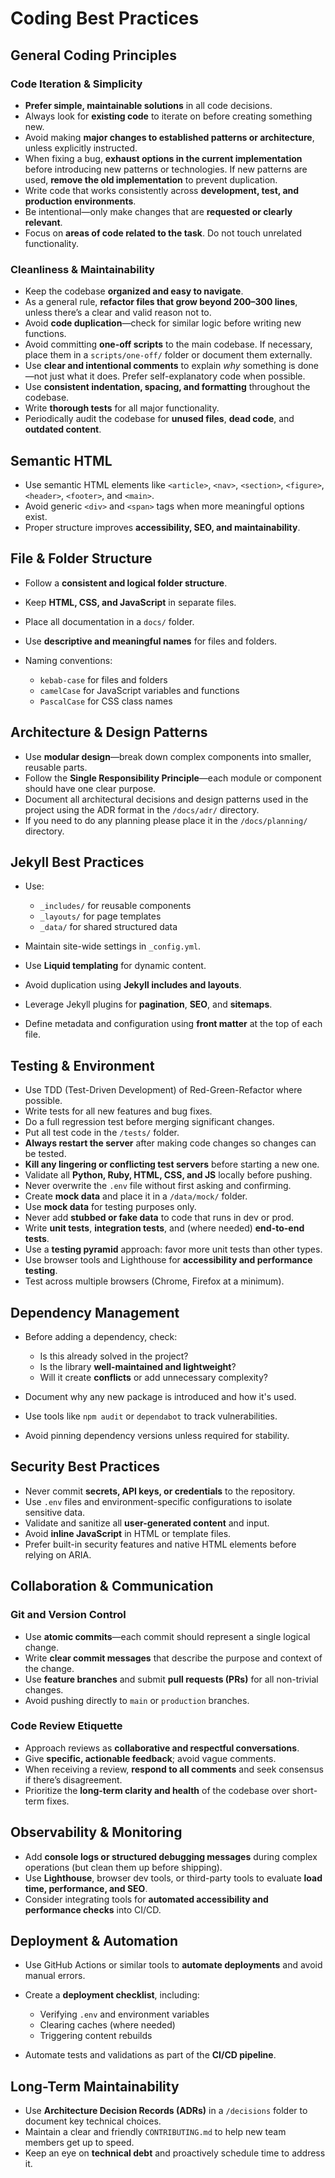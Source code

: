 # Coding Best Practices

## General Coding Principles

### Code Iteration & Simplicity

* **Prefer simple, maintainable solutions** in all code decisions.
* Always look for **existing code** to iterate on before creating something new.
* Avoid making **major changes to established patterns or architecture**, unless explicitly instructed.
* When fixing a bug, **exhaust options in the current implementation** before introducing new patterns or technologies. If new patterns are used, **remove the old implementation** to prevent duplication.
* Write code that works consistently across **development, test, and production environments**.
* Be intentional—only make changes that are **requested or clearly relevant**.
* Focus on **areas of code related to the task**. Do not touch unrelated functionality.

### Cleanliness & Maintainability

* Keep the codebase **organized and easy to navigate**.
* As a general rule, **refactor files that grow beyond 200–300 lines**, unless there’s a clear and valid reason not to.
* Avoid **code duplication**—check for similar logic before writing new functions.
* Avoid committing **one-off scripts** to the main codebase. If necessary, place them in a `scripts/one-off/` folder or document them externally.
* Use **clear and intentional comments** to explain *why* something is done—not just what it does. Prefer self-explanatory code when possible.
* Use **consistent indentation, spacing, and formatting** throughout the codebase.
* Write **thorough tests** for all major functionality.
* Periodically audit the codebase for **unused files**, **dead code**, and **outdated content**.

## Semantic HTML

* Use semantic HTML elements like `<article>`, `<nav>`, `<section>`, `<figure>`, `<header>`, `<footer>`, and `<main>`.
* Avoid generic `<div>` and `<span>` tags when more meaningful options exist.
* Proper structure improves **accessibility, SEO, and maintainability**.

## File & Folder Structure

* Follow a **consistent and logical folder structure**.
* Keep **HTML, CSS, and JavaScript** in separate files.
* Place all documentation in a `docs/` folder.
* Use **descriptive and meaningful names** for files and folders.
* Naming conventions:

  * `kebab-case` for files and folders
  * `camelCase` for JavaScript variables and functions
  * `PascalCase` for CSS class names

## Architecture & Design Patterns

* Use **modular design**—break down complex components into smaller, reusable parts.
* Follow the **Single Responsibility Principle**—each module or component should have one clear purpose.
* Document all architectural decisions and design patterns used in the project using the ADR format in the `/docs/adr/` directory.
* If you need to do any planning please place it in the `/docs/planning/` directory.

## Jekyll Best Practices

* Use:

  * `_includes/` for reusable components
  * `_layouts/` for page templates
  * `_data/` for shared structured data
  
* Maintain site-wide settings in `_config.yml`.
* Use **Liquid templating** for dynamic content.
* Avoid duplication using **Jekyll includes and layouts**.
* Leverage Jekyll plugins for **pagination**, **SEO**, and **sitemaps**.
* Define metadata and configuration using **front matter** at the top of each file.

## Testing & Environment

* Use TDD (Test-Driven Development) of Red-Green-Refactor where possible.
* Write tests for all new features and bug fixes.
* Do a full regression test before merging significant changes.
* Put all test code in the `/tests/` folder. 
* **Always restart the server** after making code changes so changes can be tested.
* **Kill any lingering or conflicting test servers** before starting a new one.
* Validate all **Python, Ruby, HTML, CSS, and JS** locally before pushing.
* Never overwrite the `.env` file without first asking and confirming.
* Create **mock data** and place it in a `/data/mock/` folder.
* Use **mock data** for testing purposes only.
* Never add **stubbed or fake data** to code that runs in dev or prod.
* Write **unit tests**, **integration tests**, and (where needed) **end-to-end tests**.
* Use a **testing pyramid** approach: favor more unit tests than other types.
* Use browser tools and Lighthouse for **accessibility and performance testing**.
* Test across multiple browsers (Chrome, Firefox at a minimum).

## Dependency Management

* Before adding a dependency, check:

  * Is this already solved in the project?
  * Is the library **well-maintained and lightweight**?
  * Will it create **conflicts** or add unnecessary complexity?
  
* Document why any new package is introduced and how it's used.
* Use tools like `npm audit` or `dependabot` to track vulnerabilities.
* Avoid pinning dependency versions unless required for stability.

## Security Best Practices

* Never commit **secrets, API keys, or credentials** to the repository.
* Use `.env` files and environment-specific configurations to isolate sensitive data.
* Validate and sanitize all **user-generated content** and input.
* Avoid **inline JavaScript** in HTML or template files.
* Prefer built-in security features and native HTML elements before relying on ARIA.

##  Collaboration & Communication

### Git and Version Control

* Use **atomic commits**—each commit should represent a single logical change.
* Write **clear commit messages** that describe the purpose and context of the change.
* Use **feature branches** and submit **pull requests (PRs)** for all non-trivial changes.
* Avoid pushing directly to `main` or `production` branches.

### Code Review Etiquette

* Approach reviews as **collaborative and respectful conversations**.
* Give **specific, actionable feedback**; avoid vague comments.
* When receiving a review, **respond to all comments** and seek consensus if there’s disagreement.
* Prioritize the **long-term clarity and health** of the codebase over short-term fixes.

## Observability & Monitoring

* Add **console logs or structured debugging messages** during complex operations (but clean them up before shipping).
* Use **Lighthouse**, browser dev tools, or third-party tools to evaluate **load time, performance, and SEO**.
* Consider integrating tools for **automated accessibility and performance checks** into CI/CD.

## Deployment & Automation

* Use GitHub Actions or similar tools to **automate deployments** and avoid manual errors.
* Create a **deployment checklist**, including:

  * Verifying `.env` and environment variables
  * Clearing caches (where needed)
  * Triggering content rebuilds
* Automate tests and validations as part of the **CI/CD pipeline**.

## Long-Term Maintainability

* Use **Architecture Decision Records (ADRs)** in a `/decisions` folder to document key technical choices.
* Maintain a clear and friendly `CONTRIBUTING.md` to help new team members get up to speed.
* Keep an eye on **technical debt** and proactively schedule time to address it.
